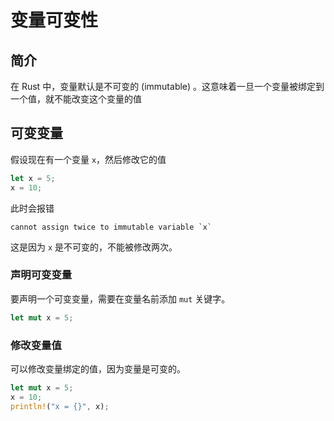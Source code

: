 # 变量可变性

## 简介

在 Rust 中，变量默认是不可变的 (immutable) 。这意味着一旦一个变量被绑定到一个值，就不能改变这个变量的值

## 可变变量

假设现在有一个变量 `x`，然后修改它的值

```rust
let x = 5;
x = 10;
```

此时会报错

```
cannot assign twice to immutable variable `x`
```

这是因为 `x` 是不可变的，不能被修改两次。

### 声明可变变量

要声明一个可变变量，需要在变量名前添加 `mut` 关键字。

```rust
let mut x = 5;
```

### 修改变量值

可以修改变量绑定的值，因为变量是可变的。

```rust
let mut x = 5;
x = 10;
println!("x = {}", x);
```
